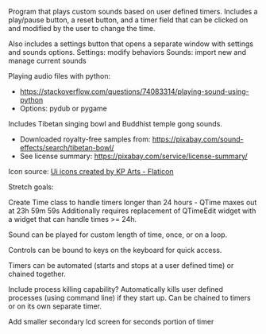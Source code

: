 Program that plays custom sounds based on user defined timers. 
Includes a play/pause button, a reset button, and a timer field that can be clicked on and modified by the user to change the time. 

Also includes a settings button that opens a separate window with settings and sounds options.
Settings: modify behaviors
Sounds: import new and manage current sounds

Playing audio files with python:
- https://stackoverflow.com/questions/74083314/playing-sound-using-python
- Options: pydub or pygame

Includes Tibetan singing bowl and Buddhist temple gong sounds. 
- Downloaded royalty-free samples from: https://pixabay.com/sound-effects/search/tibetan-bowl/
- See license summary: https://pixabay.com/service/license-summary/

Icon source:
<a href="https://www.flaticon.com/free-icons/ui" title="ui icons">Ui icons created by KP Arts - Flaticon</a>


Stretch goals:

Create Time class to handle timers longer than 24 hours - QTime maxes out at 23h 59m 59s
Additionally requires replacement of QTimeEdit widget with a widget that can handle times >= 24h.

Sound can be played for custom length of time, once, or on a loop. 

Controls can be bound to keys on the keyboard for quick access. 

Timers can be automated (starts and stops at a user defined time) or chained together.

Include process killing capability? Automatically kills user defined processes (using command line) if they start up. Can be chained to timers or on its own separate timer.

Add smaller secondary lcd screen for seconds portion of timer

